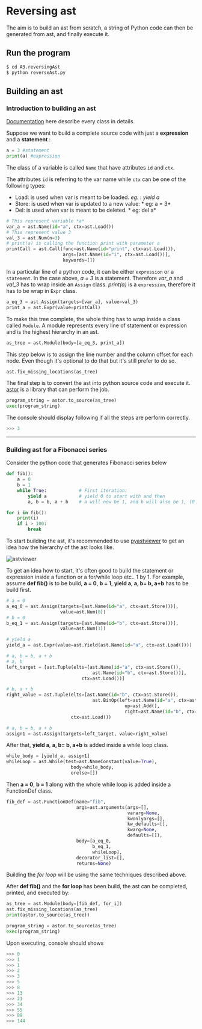 # Reversing ast
The aim is to build an ast from scratch, a string of Python code can then be generated from ast, and finally execute it. 

## Run the program

```sh
$ cd A3.reversingAst
$ python reverseAst.py
```

## Building an ast

### Introduction to building an ast
[Documentation](https://greentreesnakes.readthedocs.io/en/latest/nodes.html) here describe every class in details.

Suppose we want to build a complete source code with just a **expression** and a **statement** :
```python
a = 3 #statement
print(a) #expression
```
The class of a variable is called `Name` that have attributes `id` and `ctx`. 

The attributes `id` is referring to the var name while `ctx` can be one of the following types:

- Load: is used when var is meant to be loaded. *eg.* :  *yield a*
- Store: is used when var is updated to a new value: * eg: a = 3*
- Del: is used when var is meant to be deleted. * eg: del a*

```python
# This represent variable *a*
var_a = ast.Name(id="a", ctx=ast.Load())
# This represent value 3
val_3 = ast.Num(n=3)
# print(a) is calling the function print with parameter a
printCall = ast.Call(func=ast.Name(id="print", ctx=ast.Load()),
                     args=[ast.Name(id="i", ctx=ast.Load())],
                     keywords=[])
```

In a particular line of a python code, it can be either `expression` or a `statement`. In the case above, *a = 3* is a statement. Therefore *var_a* and *val_3* has to wrap inside an `Assign` class. *print(a)* is a `expression`, therefore it has to be wrap in `Expr` class. 
```python
a_eq_3 = ast.Assign(targets=[var_a], value=val_3)
print_a = ast.Expr(value=printCall)
```
 
To make this tree complete, the whole thing has to wrap inside a class called `Module`. A module represents every line of statement or expression and is the highest hierarchy in an ast. 
```python
as_tree = ast.Module(body=[a_eq_3, print_a])
```
This step below is to assign the line number and the column offset for each node. Even though it's optional to do that but it's still prefer to do so.
```python
ast.fix_missing_locations(as_tree)
```
The final step is to convert the ast into python source code and execute it. [astor](http://astor.readthedocs.io/en/latest/) is a library that can perform the job.
```python
program_string = astor.to_source(as_tree)
exec(program_string)
```
The console should display following if all the steps are perform correctly. 
```python
>>> 3
```
---
### Building ast for a Fibonacci series
Consider the python code that generates Fibonacci series below
```python
def fib():
    a = 0
    b = 1
    while True:            # First iteration:
        yield a            # yield 0 to start with and then
        a, b = b, a + b    # a will now be 1, and b will also be 1, (0 + 1)

for i in fib():
    print(i)
    if i > 100:
        break
```

To start building the ast, it's recommended to use [pyastviewer](https://github.com/titusjan/astviewer) to get an idea how the hierarchy of the ast looks like. 

![astviewer](https://github.com/usagitoneko97/python-ast/blob/master/A3.reversingAst/resources/astviewer.svg)

To get an idea how to start, it's often good to build the statement or expression inside a function or a for/while loop etc.. 1 by 1. For example, assume **def fib()** is to be build, **a = 0**, **b = 1**, **yield a**, **a, b= b, a+b** has to be build first.
```python
# a = 0
a_eq_0 = ast.Assign(targets=[ast.Name(id="a", ctx=ast.Store())],
                    value=ast.Num(0))
# b = 0
b_eq_1 = ast.Assign(targets=[ast.Name(id="b", ctx=ast.Store())],
                    value=ast.Num(1))

# yield a
yield_a = ast.Expr(value=ast.Yield(ast.Name(id="a", ctx=ast.Load())))

# a, b = b, a + b
# a, b
left_target = [ast.Tuple(elts=[ast.Name(id="a", ctx=ast.Store()),
                                ast.Name(id="b", ctx=ast.Store())],
                            ctx=ast.Load())]

# b, a + b
right_value = ast.Tuple(elts=[ast.Name(id="b", ctx=ast.Store()),
                                ast.BinOp(left=ast.Name(id="a", ctx=ast.Load()),
                                            op=ast.Add(),
                                            right=ast.Name(id="b", ctx=ast.Load()))],
                        ctx=ast.Load())

# a, b = b, a + b
assign1 = ast.Assign(targets=left_target, value=right_value)
```

After that, **yield a**, **a, b= b, a+b** is added inside a while loop class. 
```python
while_body = [yield_a, assign1]
whileLoop = ast.While(test=ast.NameConstant(value=True),
                        body=while_body,
                        orelse=[])

```

Then **a = 0**, **b = 1** along with the whole while loop is added inside a FunctionDef class.
```python
fib_def = ast.FunctionDef(name="fib",
                          args=ast.arguments(args=[],
                                             vararg=None,
                                             kwonlyargs=[],
                                             kw_defaults=[],
                                             kwarg=None,
                                             defaults=[]),
                          body=[a_eq_0,
                                b_eq_1,
                                whileLoop],
                          decorator_list=[],
                          returns=None)
```

Building the *for loop* will be using the same techniques described above. 

After **def fib()** and the **for loop** has been build, the ast can be completed, printed, and executed by:

```python
as_tree = ast.Module(body=[fib_def, for_i])
ast.fix_missing_locations(as_tree)
print(astor.to_source(as_tree))

program_string = astor.to_source(as_tree)
exec(program_string)
```

Upon executing, console should shows
```python
>>> 0
>>> 1
>>> 1
>>> 2
>>> 3
>>> 5
>>> 8
>>> 13
>>> 21
>>> 34
>>> 55
>>> 89
>>> 144
```